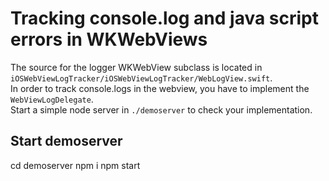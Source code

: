 # Tracking console.log and java script errors in WKWebViews
The source for the logger WKWebView subclass is located in `iOSWebViewLogTracker/iOSWebViewLogTracker/WebLogView.swift`.\
In order to track console.logs in the webview, you have to implement the `WebViewLogDelegate`.\
Start a simple node server in `./demoserver` to check your implementation.

## Start demoserver
cd demoserver
npm i
npm start
